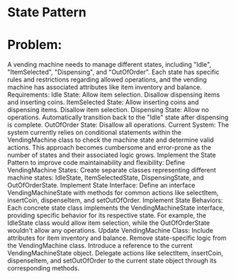 # State Pattern
# Problem:
A vending machine needs to manage different states, including "Idle", "ItemSelected", "Dispensing", and "OutOfOrder". Each state has specific rules and restrictions regarding allowed operations, and the vending machine has associated attributes like item inventory and balance.
Requirements:
Idle State:
Allow item selection.
Disallow dispensing items and inserting coins.
ItemSelected State:
Allow inserting coins and dispensing items.
Disallow item selection.
Dispensing State:
Allow no operations.
Automatically transition back to the "Idle" state after dispensing is complete.
OutOfOrder State:
Disallow all operations.
Current System: The system currently relies on conditional statements within the VendingMachine class to check the machine state and determine valid actions. This approach becomes cumbersome and error-prone as the number of states and their associated logic grows.
Implement the State Pattern to improve code maintainability and flexibility:
Define VendingMachine States:
Create separate classes representing different machine states: IdleState, ItemSelectedState, DispensingState, and OutOfOrderState.
Implement State Interface:
Define an interface VendingMachineState with methods for common actions like selectItem, insertCoin, dispenseItem, and setOutOfOrder.
Implement State Behaviors:
Each concrete state class implements the VendingMachineState interface, providing specific behavior for its respective state. For example, the IdleState class would allow item selection, while the OutOfOrderState wouldn't allow any operations.
Update VendingMachine Class:
Include attributes for item inventory and balance.
Remove state-specific logic from the VendingMachine class.
Introduce a reference to the current VendingMachineState object.
Delegate actions like selectItem, insertCoin, dispenseItem, and setOutOfOrder to the current state object through its corresponding methods.

